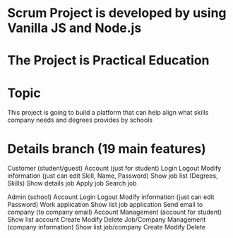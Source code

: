 # Scrum Project is developed by using Vanilla JS and Node.js
# The Project is Practical Education
# Topic
This project is going to build a platform that can help align what skills company needs and degrees provides by schools

# Details branch (19 main features)
Customer (student/guest)
      Account (just for student)
          Login
          Logout
          Modify information (just can edit Skill, Name, Password)
      Show job list (Degrees, Skills)
          Show details job
          Apply job
          Search job

Admin (school)
      Account
          Login
          Logout
          Modify information (just can edit Password)
      Work application
          Show list job application
          Send email to company (to company email)
      Account Management (account for student)
          Show list account
          Create
          Modify
          Delete
      Job/Company Management (company information)
          Show list job/company
          Create
          Modify
          Delete
